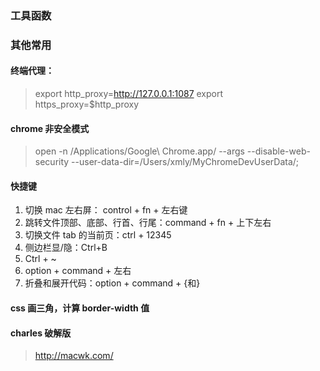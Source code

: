 ### 工具函数

### 其他常用

#### 终端代理：

> export http_proxy=http://127.0.0.1:1087
> export https_proxy=$http_proxy

#### chrome 非安全模式

> open -n /Applications/Google\ Chrome.app/ --args --disable-web-security --user-data-dir=/Users/xmly/MyChromeDevUserData/;

#### 快捷键

1. 切换 mac 左右屏： control + fn + 左右键
2. 跳转文件顶部、底部、行首、行尾：command + fn + 上下左右
3. 切换文件 tab 的当前页：ctrl + 12345
4. 侧边栏显/隐：Ctrl+B
5. Ctrl + ~
6. option + command + 左右
7. 折叠和展开代码：option + command + {和}

#### css 画三角，计算 border-width 值

#### charles 破解版

> http://macwk.com/
